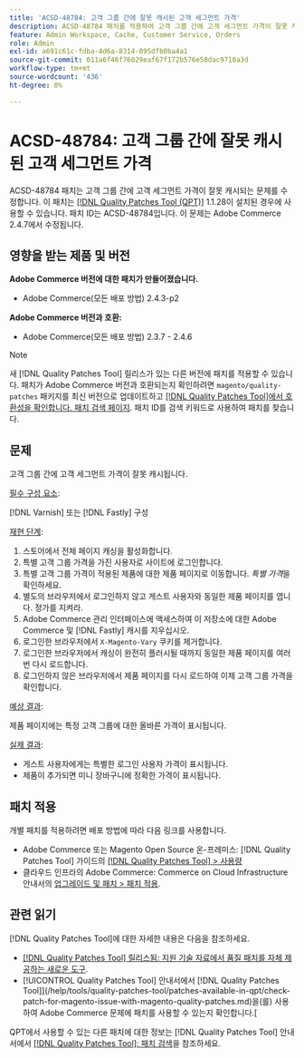 ```yaml
---
title: 'ACSD-48784: 고객 그룹 간에 잘못 캐시된 고객 세그먼트 가격'
description: ACSD-48784 패치를 적용하여 고객 그룹 간에 고객 세그먼트 가격이 잘못 캐시되는 Adobe Commerce 문제를 수정합니다.
feature: Admin Workspace, Cache, Customer Service, Orders
role: Admin
exl-id: a691c61c-fdba-4d6a-8314-095dfb0ba4a1
source-git-commit: 011a6f46f76029eaf67f172b576e58dac9710a3d
workflow-type: tm+mt
source-wordcount: '436'
ht-degree: 0%

---
```


# ACSD-48784: 고객 그룹 간에 잘못 캐시된 고객 세그먼트 가격

ACSD-48784 패치는 고객 그룹 간에 고객 세그먼트 가격이 잘못 캐시되는 문제를 수정합니다. 이 패치는 [[!DNL Quality Patches Tool (QPT)]](https://experienceleague.adobe.com/en/docs/commerce-operations/tools/quality-patches-tool/quality-patches-tool-to-self-serve-quality-patches) 1.1.28이 설치된 경우에 사용할 수 있습니다. 패치 ID는 ACSD-48784입니다. 이 문제는 Adobe Commerce 2.4.7에서 수정됩니다.

## 영향을 받는 제품 및 버전

**Adobe Commerce 버전에 대한 패치가 만들어졌습니다.**

* Adobe Commerce(모든 배포 방법) 2.4.3-p2

**Adobe Commerce 버전과 호환:**

* Adobe Commerce(모든 배포 방법) 2.3.7 - 2.4.6

>[!NOTE]
>
>새 [!DNL Quality Patches Tool] 릴리스가 있는 다른 버전에 패치를 적용할 수 있습니다. 패치가 Adobe Commerce 버전과 호환되는지 확인하려면 `magento/quality-patches` 패키지를 최신 버전으로 업데이트하고 [[!DNL Quality Patches Tool]에서 호환성을 확인합니다. 패치 검색 페이지](https://experienceleague.adobe.com/tools/commerce-quality-patches/index.html). 패치 ID를 검색 키워드로 사용하여 패치를 찾습니다.

## 문제

고객 그룹 간에 고객 세그먼트 가격이 잘못 캐시됩니다.

<u>필수 구성 요소</u>:

[!DNL Varnish] 또는 [!DNL Fastly] 구성

<u>재현 단계</u>:

1. 스토어에서 전체 페이지 캐싱을 활성화합니다.
1. 특별 고객 그룹 가격을 가진 사용자로 사이트에 로그인합니다.
1. 특별 고객 그룹 가격이 적용된 제품에 대한 제품 페이지로 이동합니다. *특별 가격*&#x200B;을 확인하세요.
1. 별도의 브라우저에서 로그인하지 않고 게스트 사용자와 동일한 제품 페이지를 엽니다. 정가를 지켜라.
1. Adobe Commerce 관리 인터페이스에 액세스하여 이 저장소에 대한 Adobe Commerce 및 [!DNL Fastly] 캐시를 지우십시오.
1. 로그인한 브라우저에서 `X-Magento-Vary` 쿠키를 제거합니다.
1. 로그인한 브라우저에서 캐싱이 완전히 플러시될 때까지 동일한 제품 페이지를 여러 번 다시 로드합니다.
1. 로그인하지 않은 브라우저에서 제품 페이지를 다시 로드하여 이제 고객 그룹 가격을 확인합니다.

<u>예상 결과</u>:

제품 페이지에는 특정 고객 그룹에 대한 올바른 가격이 표시됩니다.

<u>실제 결과</u>:

* 게스트 사용자에게는 특별한 로그인 사용자 가격이 표시됩니다.
* 제품이 추가되면 미니 장바구니에 정확한 가격이 표시됩니다.

## 패치 적용

개별 패치를 적용하려면 배포 방법에 따라 다음 링크를 사용합니다.

* Adobe Commerce 또는 Magento Open Source 온-프레미스: [!DNL Quality Patches Tool] 가이드의 [[!DNL Quality Patches Tool] > 사용량](/help/tools/quality-patches-tool/usage.md)
* 클라우드 인프라의 Adobe Commerce: Commerce on Cloud Infrastructure 안내서의 [업그레이드 및 패치 > 패치 적용](https://experienceleague.adobe.com/docs/commerce-cloud-service/user-guide/develop/upgrade/apply-patches.html).

## 관련 읽기

[!DNL Quality Patches Tool]에 대한 자세한 내용은 다음을 참조하세요.

* [[!DNL Quality Patches Tool] 릴리스됨: 지원 기술 자료에서 품질 패치를 자체 제공하는 새로운 도구](https://experienceleague.adobe.com/en/docs/commerce-operations/tools/quality-patches-tool/quality-patches-tool-to-self-serve-quality-patches).
* [!UICONTROL Quality Patches Tool] 안내서에서  [!DNL Quality Patches Tool]](/help/tools/quality-patches-tool/patches-available-in-qpt/check-patch-for-magento-issue-with-magento-quality-patches.md)을(를) 사용하여 Adobe Commerce 문제에 패치를 사용할 수 있는지 확인합니다.[


QPT에서 사용할 수 있는 다른 패치에 대한 정보는 [!DNL Quality Patches Tool] 안내서에서 [[!DNL Quality Patches Tool]: 패치 검색](https://experienceleague.adobe.com/tools/commerce-quality-patches/index.html)을 참조하세요.
